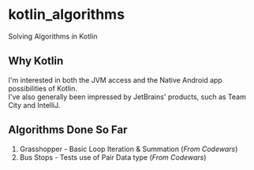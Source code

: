 # kotlin_algorithms
Solving Algorithms in Kotlin

## Why Kotlin

I'm interested in both the JVM access and the Native Android app possibilities of Kotlin.  
I've also generally been impressed by JetBrains' products, such as Team City and IntelliJ.

## Algorithms Done So Far

1. Grasshopper - Basic Loop Iteration & Summation (_From Codewars_)
2. Bus Stops - Tests use of Pair Data type (_From Codewars_)